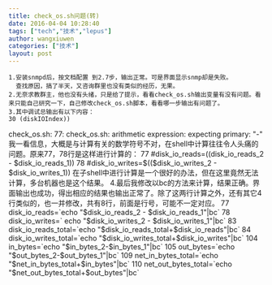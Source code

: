 ```yaml
---
title: check_os.sh问题(转)
date: 2016-04-04 10:28:40
tags: ["tech","技术","lepus"]
author: wangxiuwen
categories: ["技术"]
layout: post
---
```


	1.安装snmpd后，按文档配置 到2.7步，输出正常。可是界面显示snmp却是失败。
	  查找原因，搞了半天，又咨询群里也没有类似的经历，无果。
	2.无奈求教群主，他也没有头绪，只是给了提示，看看check_os.sh输出变量有没有问题。看来只能自己研究一下，自己修改check_os.sh脚本，看看哪一步输出有问题了。
	3.其中调试总输出有以下内容：
	30 (diskIOIndex))
check_os.sh: 77: check_os.sh: arithmetic expression: expecting primary: "-"
	  我一看信息，大概是与计算有关的数学符号不对，在shell中计算往往令人头痛的问题。原来77，78行是这样进行计算的：
	 77      #disk_io_reads=$(($disk_io_reads_2 - $disk_io_reads_1))
 78      #disk_io_writes=$(($disk_io_writes_2 - $disk_io_writes_1))
	在子shell中进行计算是一个很好的办法，但在这里竟然无法计算，多台机器也是这个结果。
	4.最后我修改以bc的方法来计算，结果正确。界面输出也成功，得出相应的结果也输出正常了。除了这两行计算之外，还有其它4行类似的，也一并修改，共有8行，前面是行号，可能不一定对应。
	77 disk_io_reads=`echo "$disk_io_reads_2 - $disk_io_reads_1"|bc`
78 disk_io_writes=` echo "$disk_io_writes_2 - $disk_io_writes_1"|bc`
	83 disk_io_reads_total=`echo "$disk_io_reads_total+$disk_io_reads"|bc`
	84 disk_io_writes_total=`echo "$disk_io_writes_total+$disk_io_writes"|bc`
	104        in_bytes=`echo "$in_bytes_2-$in_bytes_1"|bc`
105        out_bytes=`echo "$out_bytes_2-$out_bytes_1"|bc`
109         net_in_bytes_total=`echo "$net_in_bytes_total+$in_bytes"|bc`
110         net_out_bytes_total=`echo "$net_out_bytes_total+$out_bytes"|bc`

